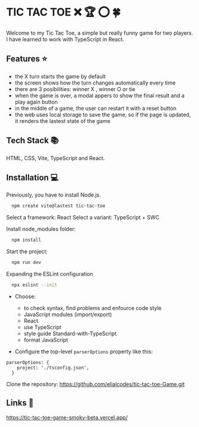 # TIC TAC TOE :x: :trophy: :o: :four_leaf_clover:

Welcome to my Tic Tac Toe, a simple but really funny game for two players. I have learned to work with TypeScript in React.

## Features :star:

- the X turn starts the game by default
- the screen shows how the turn changes automatically every time
- there are 3 posibilities: winner X , winner O or tie
- when the game is over, a modal appers to show the final result and a play again button
- in the middle of a game, the user can restart it with a reset button
- the web uses local storage to save the game, so if the page is updated, it renders the lastest state of the game

## Tech Stack 📚

HTML, CSS, Vite, TypeScript and React.

## Installation 💻

Previously, you have to install Node.js.

```bash
  npm create vite@lastest tic-tac-toe
```

Select a framework: React
Select a variant: TypeScript + SWC

Install node_modules folder:

```bash
  npm install
```

Start the project:

```bash
  npm run dev
```

Expanding the ESLint configuration

```bash
  npx eslint --init
```

- Choose:

  - to check syntax, find problems and enfource code style
  - JavaScript modules (import/export)
  - React
  - use TypeScript
  - style guide Standard-with-TypeScript
  - format JavaScript

- Configure the top-level `parserOptions` property like this:

```
parserOptions: {
    project: './tsconfig.json',
  }
```

Clone the repository: https://github.com/elialcodes/tic-tac-toe-Game.git

## Links 🔗

https://tic-tac-toe-game-smoky-beta.vercel.app/
